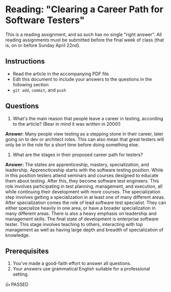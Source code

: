 Reading: "Clearing a Career Path for Software Testers"
=====================================================

This is a reading assignment, and as such has no single "right answer". All reading assignments must be submitted before the final week of class (that is, on or before Sunday April 22nd).

Instructions
------------

* Read the article in the accompanying PDF file
* Edit this document to include your answers to the questions in the following section
* `git add`, `commit`, and `push`

Questions
---------

1. What's the main reason that people leave a career in testing, according to the article? (Bear in mind it was written in 2000!) 


**Answer:**  Many people view testing as a stepping stone in their career, later going on to dev or architect roles. This can also mean that great testers will only be in the role for a short time before doing something else.
1. What are the stages in their proposed career path for testers? 

**Answer:** The states are apprenticeship, mastery, specialization, and leadership. Apprencticeship starts with the software testing position. While in this position testers attend seminars and courses designed to educate them about testing. After this, they become software test engineers. This role involves participating in test planning, management, and execution, all while continuing their development with more courses. The specialization step involves getting a specialization in at least one of many different areas. After specialization comes the role of lead software test specialist. They can either specialize heavily in one area, or have a broader specialization in many different areas. There is also a heavy emphasis on leadership and management skills. The final state of development is enterprise software tester. This stage involves teaching to others, interacting with top management as well as having large depth and breadth of specialization of knowledge.

Prerequisites
-------------

1. You've made a good-faith effort to answer all questions.
1. Your answers use grammatical English suitable for a professional setting.

:+1: PASSED
